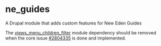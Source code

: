 # ne_guides
A Drupal module that adds custom features for New Eden Guides

The [views_menu_children_filter](https://www.drupal.org/project/views_menu_children_filter) module dependency should be removed when the core issue [#2804335](https://www.drupal.org/project/drupal/issues/2804335) is done and implemented.
